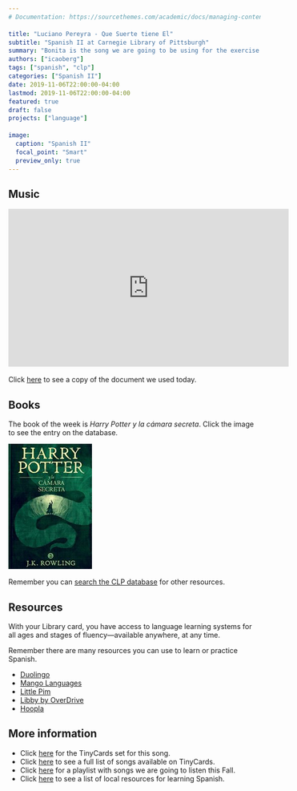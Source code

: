 ```yaml
---
# Documentation: https://sourcethemes.com/academic/docs/managing-content/

title: "Luciano Pereyra - Que Suerte tiene El"
subtitle: "Spanish II at Carnegie Library of Pittsburgh"
summary: "Bonita is the song we are going to be using for the exercise today"
authors: ["icaoberg"]
tags: ["spanish", "clp"]
categories: ["Spanish II"]
date: 2019-11-06T22:00:00-04:00
lastmod: 2019-11-06T22:00:00-04:00
featured: true
draft: false
projects: ["language"]

image:
  caption: "Spanish II"
  focal_point: "Smart"
  preview_only: true
---
```


## Music

<iframe width="560" height="315" src="https://www.youtube.com/embed/HruUfRtYQVk" frameborder="0" allow="accelerometer; autoplay; encrypted-media; gyroscope; picture-in-picture" allowfullscreen></iframe>

Click [here](https://docs.google.com/document/d/1aj_cFI1DjO3zIfwI-ba0aErwWzEcOAQVSmbiUhQ7ILc/edit?usp=sharing) to see a copy of the document we used today.

## Books

The book of the week is *Harry Potter y la cámara secreta*. Click the image to see the entry on the database.

[![Harry Potter y la camara secreta](book.jpg)](https://librarycatalog.einetwork.net/Record/.b36663189)

Remember you can [search the CLP database](https://www.carnegielibrary.org/) for other resources.

## Resources
With your Library card, you have access to language learning systems for all ages and stages of fluency—available anywhere, at any time.

Remember there are many resources you can use to learn or practice Spanish.

* [Duolingo](http://www.duolingo.com)
* [Mango Languages](https://connect.mangolanguages.com/einetwork/login?u=617768)
* [Little Pim](http://connect.mangolanguages.com/einetwork/start?target=little_pim)
* [Libby by OverDrive](https://meet.libbyapp.com/)
* [Hoopla](http://www.hoopladigital.com)

## More information
* Click [here](https://tiny.cards/decks/PQBofQex/luciano-pereyra-que-suerte-tiene-el) for the TinyCards set for this song.
* Click [here](https://tiny.cards/users/iecaoberg) to see a full list of songs available on TinyCards.
* Click [here](https://play.google.com/music/playlist/AMaBXylPqViNePkuApJYuY_5O_dIhdr6xj-OeoahENiB7xjKR2c3h1R3LFbcO4Ya43Y_JdeCwB086YJQ_ptzt3caSN3Hi1TUhQ%3D%3D) for a playlist with songs we are going to listen this Fall.
* Click [here](https://docs.google.com/document/d/1j2lHjCQ9QDb2o-SDTODL9Ojgi09zzi789BctPOw9Z6Q/edit?usp=sharing) to see a list of local resources for learning Spanish.
